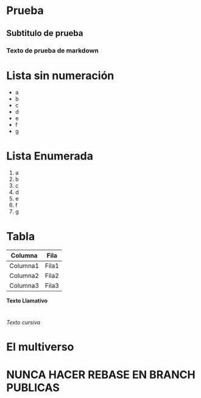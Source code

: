 # Prueba
## Subtitulo de prueba
### Texto de prueba de markdown

# Lista sin numeración
* a
* b
* c
* d
* e
* f
* g

# Lista Enumerada
1. a
1. b
1. c
1. d
1. e
1. f
1. g

# Tabla
| Columna | Fila |
|---------|------|
| Columna1 | Fila1 |
| Columna2 | Fila2 |
| Columna3 | Fila3 |


**Texto Llamativo**
#
_Texto cursiva_

# El multiverso

# NUNCA HACER REBASE EN BRANCH PUBLICAS
